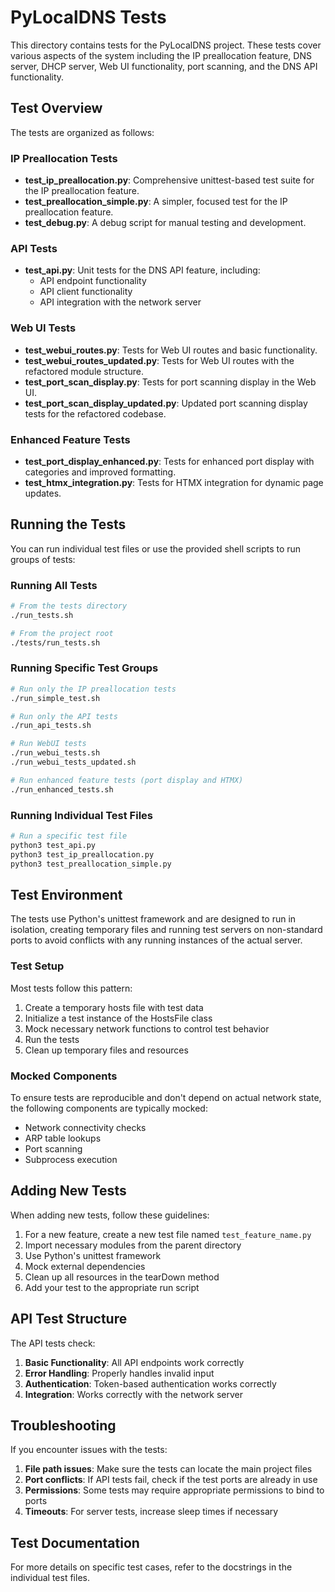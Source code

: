 # PyLocalDNS Tests

This directory contains tests for the PyLocalDNS project. These tests cover various aspects of the system including the IP preallocation feature, DNS server, DHCP server, Web UI functionality, port scanning, and the DNS API functionality.

## Test Overview

The tests are organized as follows:

### IP Preallocation Tests

- **test_ip_preallocation.py**: Comprehensive unittest-based test suite for the IP preallocation feature.
- **test_preallocation_simple.py**: A simpler, focused test for the IP preallocation feature.
- **test_debug.py**: A debug script for manual testing and development.

### API Tests

- **test_api.py**: Unit tests for the DNS API feature, including:
  - API endpoint functionality
  - API client functionality
  - API integration with the network server

### Web UI Tests

- **test_webui_routes.py**: Tests for Web UI routes and basic functionality.
- **test_webui_routes_updated.py**: Tests for Web UI routes with the refactored module structure.
- **test_port_scan_display.py**: Tests for port scanning display in the Web UI.
- **test_port_scan_display_updated.py**: Updated port scanning display tests for the refactored codebase.

### Enhanced Feature Tests

- **test_port_display_enhanced.py**: Tests for enhanced port display with categories and improved formatting.
- **test_htmx_integration.py**: Tests for HTMX integration for dynamic page updates.

## Running the Tests

You can run individual test files or use the provided shell scripts to run groups of tests:

### Running All Tests

```bash
# From the tests directory
./run_tests.sh

# From the project root
./tests/run_tests.sh
```

### Running Specific Test Groups

```bash
# Run only the IP preallocation tests
./run_simple_test.sh

# Run only the API tests
./run_api_tests.sh

# Run WebUI tests
./run_webui_tests.sh
./run_webui_tests_updated.sh

# Run enhanced feature tests (port display and HTMX)
./run_enhanced_tests.sh
```

### Running Individual Test Files

```bash
# Run a specific test file
python3 test_api.py
python3 test_ip_preallocation.py
python3 test_preallocation_simple.py
```

## Test Environment

The tests use Python's unittest framework and are designed to run in isolation, creating temporary files and running test servers on non-standard ports to avoid conflicts with any running instances of the actual server.

### Test Setup

Most tests follow this pattern:

1. Create a temporary hosts file with test data
2. Initialize a test instance of the HostsFile class
3. Mock necessary network functions to control test behavior
4. Run the tests
5. Clean up temporary files and resources

### Mocked Components

To ensure tests are reproducible and don't depend on actual network state, the following components are typically mocked:

- Network connectivity checks
- ARP table lookups
- Port scanning
- Subprocess execution

## Adding New Tests

When adding new tests, follow these guidelines:

1. For a new feature, create a new test file named `test_feature_name.py`
2. Import necessary modules from the parent directory
3. Use Python's unittest framework
4. Mock external dependencies
5. Clean up all resources in the tearDown method
6. Add your test to the appropriate run script

## API Test Structure

The API tests check:

1. **Basic Functionality**: All API endpoints work correctly
2. **Error Handling**: Properly handles invalid input
3. **Authentication**: Token-based authentication works correctly
4. **Integration**: Works correctly with the network server

## Troubleshooting

If you encounter issues with the tests:

1. **File path issues**: Make sure the tests can locate the main project files
2. **Port conflicts**: If API tests fail, check if the test ports are already in use
3. **Permissions**: Some tests may require appropriate permissions to bind to ports
4. **Timeouts**: For server tests, increase sleep times if necessary

## Test Documentation

For more details on specific test cases, refer to the docstrings in the individual test files.
